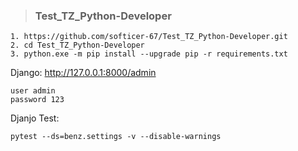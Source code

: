 > ### Test_TZ_Python-Developer

    1. https://github.com/softicer-67/Test_TZ_Python-Developer.git
    2. cd Test_TZ_Python-Developer
    3. python.exe -m pip install --upgrade pip -r requirements.txt
  
  Django:
    http://127.0.0.1:8000/admin
    
    user admin
    password 123
    
  Djanjo Test:
    
    pytest --ds=benz.settings -v --disable-warnings
